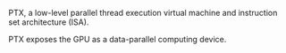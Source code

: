 PTX, a low-level parallel thread execution virtual machine and instruction set architecture (ISA). 

PTX exposes the GPU as a data-parallel computing device.

